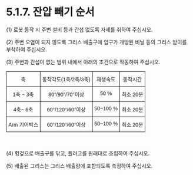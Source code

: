 ﻿# 5.1.7. 잔압 빼기 순서

(1)	로봇 동작 시 주변 설비 등과 간섭 없도록 자세를 취하여 주십시오.

(2)	주변 오염이 되지 않도록 그리스 배출구에 입구가 개방된 비닐 등의 그리스 받이를 부착하여 주십시오.

(3)	주변과 간섭이 없는 범위 내에서 아래의 조건으로 작동하여 주십시오.

<style type="text/css">
.tg  {border-collapse:collapse;border-spacing:0;}
.tg td{border-color:black;border-style:solid;border-width:1px;font-family:Arial, sans-serif;font-size:14px;
  overflow:hidden;padding:10px 5px;word-break:normal;}
.tg th{border-color:black;border-style:solid;border-width:1px;font-family:Arial, sans-serif;font-size:14px;
  font-weight:normal;overflow:hidden;padding:10px 5px;word-break:normal;}
.tg .tg-baqh{text-align:center;vertical-align:top}
</style>
<table class="tg">
<thead>
  <tr>
    <th class="tg-baqh">축</th>
    <th class="tg-baqh">동작각도(1축/2축/3축)</th>
    <th class="tg-baqh">재생속도</th>
    <th class="tg-baqh">동작시간</th>
  </tr>
</thead>
<tbody>
  <tr>
    <td class="tg-baqh">1축 ~ 3축</td>
    <td class="tg-baqh">80°/90°/70°이상</td>
    <td class="tg-baqh">50 %</td>
    <td class="tg-baqh">최소 20분</td>
  </tr>
  <tr>
    <td class="tg-baqh">4축~ 6축</td>
    <td class="tg-baqh">60°/120°/60°이상</td>
    <td class="tg-baqh">50~100 %</td>
    <td class="tg-baqh">최소 20분</td>
  </tr>
  <tr>
    <td class="tg-baqh">Arm 기어박스</td>
    <td class="tg-baqh">60°/120°/60°이상</td>
    <td class="tg-baqh">50~100 %</td>
    <td class="tg-baqh">최소 20분</td>
  </tr>
</tbody>
</table>

<br>

(4)	헝겊으로 배출구를 닦고, 플러그를 원래대로 조립하여 주십시오.

(5)	배출된 그리스는 그리스 배출량에 포함되도록 측정하여 주십시오.
